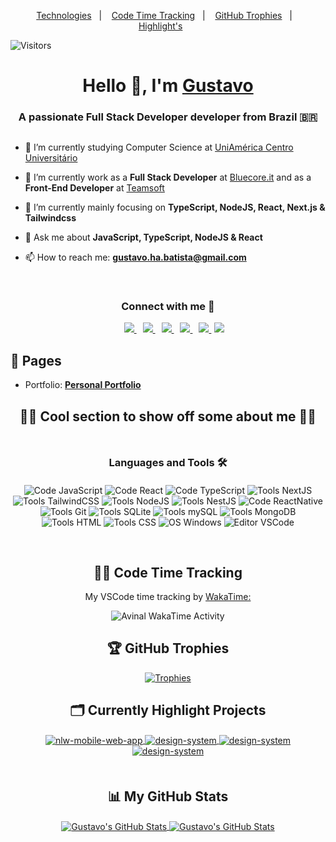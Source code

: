 <p align="center">
  <a href="#languages-and-tools-%EF%B8%8F">Technologies</a>&nbsp;&nbsp;&nbsp;|&nbsp;&nbsp;&nbsp;
  <a href="#-code-time-tracking">Code Time Tracking</a>&nbsp;&nbsp;&nbsp;|&nbsp;&nbsp;&nbsp;
  <a href="#-github-trophies">GitHub Trophies</a>&nbsp;&nbsp;&nbsp;|&nbsp;&nbsp;&nbsp;
  <a href="#%EF%B8%8F-currently-highlight-projects">Highlight's</a>&nbsp;&nbsp;&nbsp;&nbsp;&nbsp;&nbsp;
</p>

![Visitors](https://visitor-badge.laobi.icu/badge?page_id=gustavohdab)
<h1 align="center">Hello 👋, I'm <a href="https://docdro.id/FUoh8VH" target="blank">
Gustavo</a></h1>
<h3 align="center" style="margin-bottom:30px">A passionate Full Stack Developer developer from Brazil <span>&#x1f1e7;&#x1f1f7;</span> </h3>

<!--
<p align="left"> <a href="https://twitter.com/kkcasual" target="blank"><img src="https://img.shields.io/twitter/follow/kkcasual?logo=twitter&style=for-the-badge" alt="my_twitter" /></a> </p>
-->

<!-- 
<a target="_blank" align="center">
  <img align="right" top="500" height="300" width="400" alt="GIF" src="https://media.giphy.com/media/SWoSkN6DxTszqIKEqv/giphy.gif">
</a> 
-->

- 🔭 I’m currently studying Computer Science at
  <a href="https://uniamerica.br/" target="blank">UniAmérica Centro Universitário</a>

- 🌱 I’m currently work as a **Full Stack Developer** at <a href="https://bluecore.it/" target="blank">Bluecore.it</a> and as a **Front-End Developer** at <a href="https://teamsoft.com.br/" target="blank">Teamsoft</a>

- 🚀 I’m currently mainly focusing on **TypeScript, NodeJS, React, Next.js & Tailwindcss**

- 💬 Ask me about **JavaScript, TypeScript, NodeJS & React**

- 📫 How to reach me: **gustavo.ha.batista@gmail.com**
<br/>
<h3 align="center"> Connect with me 🤝 </h3>

<p align="center">
<div align="center"  class="icons-social" style="margin-left: 10px;">
  <a style="margin-left: 10px;"  target="_blank" href="https://www.linkedin.com/in/gustavo-h-batista/">
    <img src="https://img.icons8.com/doodle/40/000000/linkedin--v2.png">
  </a>
  <a style="margin-left: 10px;" target="_blank" href="https://github.com/gustavohdab">
    <img src="https://img.icons8.com/doodle/40/000000/github--v1.png">
  </a>
  <a style="margin-left: 10px;" target="_blank" href="https://stackoverflow.com/users/20551158/gustavo-batista">
    <img src="https://img.icons8.com/external-tal-revivo-color-tal-revivo/40/000000/external-stack-overflow-is-a-question-and-answer-site-for-professional-logo-color-tal-revivo.png">
  </a>
  <a style="margin-left: 10px;" target="_blank" href="https://www.instagram.com/guhenriquedb/">
    <img src="https://img.icons8.com/doodle/40/000000/instagram-new--v2.png">
  </a>
  <a style="margin-left: 10px;" target="_blank" href="https://twitter.com/kkcasual">
    <img src="https://img.icons8.com/doodle/40/000000/twitter-squared--v2.png" >
  </a>
  <a style="margin-left: 5px;" target="_blank" href="https://docdro.id/9ez0bl3">
    <img src="https://img.icons8.com/plasticine/40/000000/resume.png" >
  </a>
</div>
</p>

 ## 📝 Pages

- Portfolio: <a href="https://gustavohbatista.netlify.app/" target="[blank](https://gustavohbatista.netlify.app/)">**Personal Portfolio**</a>


<h2 align="center">
  😶‍🌫️ Cool section to show off some about me 😶‍🌫️
</h2>

<h3 align="center" style="margin-top:50px; margin-bottom:20px" id="Technologies">Languages and Tools 🛠️</h3>

<div align="center" style="margin-bottom:60px">

![Code JavaScript](https://img.shields.io/badge/Code-JavaScript-informational?style=flat&logo=javascript&logoColor=&color=6aa6f8)
![Code React](https://img.shields.io/badge/Code-React-informational?style=flat&logo=react&logoColor=&color=6aa6f8)
![Code TypeScript](https://img.shields.io/badge/Code-TypeScript-informational?style=flat&logo=typescript&logoColor=&color=6aa6f8)
![Tools NextJS](https://img.shields.io/badge/Tools-NextJS-informational?style=flat&logo=Next.js&logoColor=black&color=6aa6f8)
![Tools TailwindCSS](https://img.shields.io/badge/Tools-TailwindCSS-informational?style=flat&logo=tailwind-css&logoColor=&color=6aa6f8)
![Tools NodeJS](https://img.shields.io/badge/Tools-NodeJS-informational?style=flat&logo=node.js&logoColor=&color=6aa6f8)
![Tools NestJS](https://img.shields.io/badge/Tools-NestJS-informational?style=flat&logo=nestjs&logoColor=&color=6aa6f8)
![Code ReactNative](https://img.shields.io/badge/Code-ReactNative-informational?style=flat&logo=react&logoColor=&color=6aa6f8)
![Tools Git](https://img.shields.io/badge/Tools-Git-informational?style=flat&logo=git&logoColor=&color=6aa6f8)
![Tools SQLite](https://img.shields.io/badge/Tools-SQLite-informational?style=flat&logo=sqlite&logoColor=&color=6aa6f8)
![Tools mySQL](https://img.shields.io/badge/Tools-MySQL-informational?style=flat&logo=mysql&logoColor=&color=6aa6f8)
![Tools MongoDB](https://img.shields.io/badge/Tools-MongoDB-informational?style=flat&logo=mongodb&logoColor=&color=6aa6f8)
![Tools HTML](https://img.shields.io/badge/Tools-HTML5-informational?style=flat&logo=html5&logoColor=&color=6aa6f8)
![Tools CSS](https://img.shields.io/badge/Tools-CSS3-informational?style=flat&logo=css3&logoColor=blue&color=6aa6f8)
![OS Windows](https://img.shields.io/badge/OS-Windows-informational?style=flat&logo=windows&logoColor=blue&color=6aa6f8)
![Editor VSCode](https://img.shields.io/badge/Editor-VS_Code-informational?style=flat&logo=visual-studio-code&logoColor=blue&color=6aa6f8)

</div>

<div align="center">

## 👨‍💻 Code Time Tracking
  <p>My VSCode time tracking by <a href="#" target="_blank"> WakaTime: </a> </p>
  
  <!--START_SECTION:waka-->

<!--```text
From: 14 October 2022 - To: 17 April 2023

Total Time: 870 hrs 39 mins

TypeScript   286 hrs 13 mins >>>>>>>>-----------------   32.88 %
JavaScript   264 hrs 27 mins >>>>>>>>-----------------   30.37 %
Vue.js       153 hrs 54 mins >>>>---------------------   17.68 %
CSS          48 hrs 42 mins  >------------------------   05.60 %
Other        35 hrs 59 mins  >------------------------   04.13 %
```

<!--END_SECTION:waka-->

<img
  src="https://github.com/gustavohdab/gustavohdab/blob/main/images/stat.svg"
  alt="Avinal WakaTime Activity"
/>

</div>

<div align="center"> 

 ## 🏆 GitHub Trophies

  [![Trophies](https://github-profile-trophy.vercel.app/?username=gustavohdab&theme=nord&column=7)](https://github.com/ryo-ma/github-profile-trophy)
</div>


<div align="center">
    
  ## 🗂️ Currently Highlight Projects
  
  <a href="https://github.com/gustavohdab/Nlw-e-sports-web-and-mobile-app">
  <img align="center" src="https://github-readme-stats.vercel.app/api/pin/?username=gustavohdab&repo=Nlw-e-sports-web-and-mobile-app&show_icons=true&line_height=27&title_color=6aa6f8&text_color=8a919a&icon_color=6aa6f8&bg_color=22272e" alt="nlw-mobile-web-app" />
  </a>
  
  <a href="https://github.com/gustavohdab/ignite-lab-design-system">
  <img align="center" src="https://github-readme-stats.vercel.app/api/pin/?username=gustavohdab&repo=ignite-lab-design-system&show_icons=true&line_height=27&title_color=6aa6f8&text_color=8a919a&icon_color=6aa6f8&bg_color=22272e" alt="design-system" />
  </a>
  
  <a href="https://github.com/gustavohdab/challenge-focustimer-v2">
  <img align="center" src="https://github-readme-stats.vercel.app/api/pin/?username=gustavohdab&repo=challenge-focustimer-v2&show_icons=true&line_height=27&title_color=6aa6f8&text_color=8a919a&icon_color=6aa6f8&bg_color=22272e" alt="design-system" />
  </a>
  
  <a href="https://github.com/gustavohdab/nlw-copa-ignite">
  <img align="center" src="https://github-readme-stats.vercel.app/api/pin/?username=gustavohdab&repo=nlw-copa-ignite&show_icons=true&line_height=27&title_color=6aa6f8&text_color=8a919a&icon_color=6aa6f8&bg_color=22272e" alt="design-system" />
  </a>

</div>

<div align="center" style="margin-top: 50px" >
  
  ## 📊 My GitHub Stats
  <a href="https://github.com/gustavohdab">
    <img align="center" src="https://github-readme-stats.vercel.app/api/top-langs/?username=gustavohdab&hide=c%2B%2B,c,matlab,assembly&title_color=6aa6f8&text_color=8a919a&icon_color=6aa6f8&bg_color=22272e" alt="Gustavo's GitHub Stats" />
  </a>
  <a href="https://github.com/gustavohdab">
    <img align="center" src="https://github-readme-stats.vercel.app/api?username=gustavohdab&show_icons=true&line_height=27&count_private=true&title_color=6aa6f8&text_color=8a919a&icon_color=6aa6f8&bg_color=22272e" alt="Gustavo's GitHub Stats" />
  </a> 
</div>

